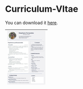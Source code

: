 # Curriculum-VItae

You can download it [here](https://github.com/fernandes-stephane/Curriculum-VItae/raw/main/src/cv.pdf). 


| ![page1](src/cv2.jpg) |
| --------------------------------- |                                   
